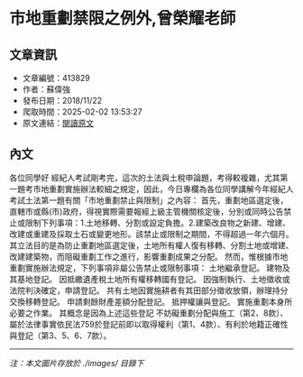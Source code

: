 # 市地重劃禁限之例外,曾榮耀老師

## 文章資訊
- 文章編號：413829
- 作者：蘇偉強
- 發布日期：2018/11/22
- 爬取時間：2025-02-02 13:53:27
- 原文連結：[閱讀原文](https://real-estate.get.com.tw/Columns/detail.aspx?no=413829)

## 內文
各位同學好
經紀人考試剛考完，這次的土法與土稅申論題，考得較複雜，尤其第一題考市地重劃實施辦法較細之規定，因此，今日專欄為各位同學講解今年經紀人考試土法第一題有關「市地重劃禁止與限制」之內容：
首先，重劃地區選定後，直轄市或縣(市)政府，得視實際需要報經上級主管機關核定後，分別或同時公告禁止或限制下列事項：1.土地移轉、分割或設定負擔。2.建築改良物之新建、增建、改建或重建及採取土石或變更地形。該禁止或限制之期間，不得超過一年六個月。
其立法目的是為防止重劃地區選定後，土地所有權人復有移轉、分割土地或增建、改建建築物，而阻礙重劃工作之進行，影響重劃成果之分配。
然而，惟根據市地重劃實施辦法規定，下列事項非屬公告禁止或限制事項：
土地繼承登記。
建物及其基地登記。
因抵繳遺產稅土地所有權移轉國有登記。
因強制執行、土地徵收或法院判決確定，申請登記。
共有土地因實施耕者有其田部分徵收放領，辦理持分交換移轉登記。
申請剩餘財產差額分配登記。
抵押權讓與登記。
實施重劃本身所必要之作業。
其概念是因為上述這些登記
不妨礙重劃分配與施工（第2、8款）、屬於法律事實依民法759於登記前即以取得權利（第1、4款）、有利於地籍正確性與登記（第3、5、6、7款）。

---
*注：本文圖片存放於 ./images/ 目錄下*
